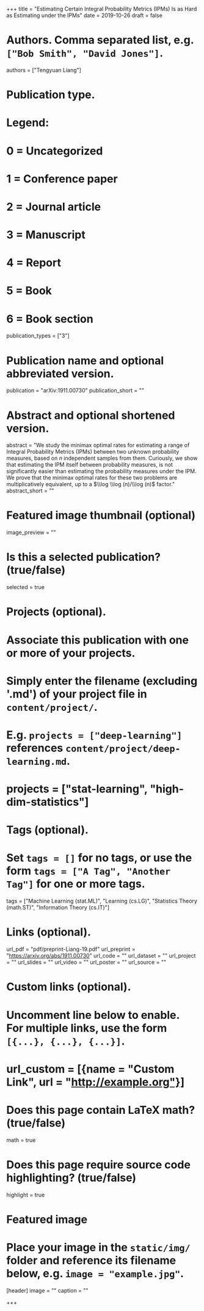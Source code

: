 +++
title = "Estimating Certain Integral Probability Metrics (IPMs) Is as Hard as Estimating under the IPMs"
date = 2019-10-26
draft = false

# Authors. Comma separated list, e.g. `["Bob Smith", "David Jones"]`.
authors = ["Tengyuan Liang"]

# Publication type.
# Legend:
# 0 = Uncategorized
# 1 = Conference paper
# 2 = Journal article
# 3 = Manuscript
# 4 = Report
# 5 = Book
# 6 = Book section
publication_types = ["3"]

# Publication name and optional abbreviated version.
publication = "arXiv:1911.00730"
publication_short = ""

# Abstract and optional shortened version.
abstract = "We study the minimax optimal rates for estimating a range of Integral Probability Metrics (IPMs) between two unknown probability measures, based on $n$ independent samples from them. Curiously, we show that estimating the IPM itself between probability measures, is not significantly easier than estimating the probability measures under the IPM. We prove that the minimax optimal rates for these two problems are multiplicatively equivalent, up to a $\\log \\log (n)/\\log (n)$ factor."
abstract_short = ""

# Featured image thumbnail (optional)
image_preview = ""

# Is this a selected publication? (true/false)
selected = true

# Projects (optional).
#   Associate this publication with one or more of your projects.
#   Simply enter the filename (excluding '.md') of your project file in `content/project/`.
#   E.g. `projects = ["deep-learning"]` references `content/project/deep-learning.md`.
#   projects = ["stat-learning", "high-dim-statistics"]

# Tags (optional).
#   Set `tags = []` for no tags, or use the form `tags = ["A Tag", "Another Tag"]` for one or more tags.
tags = ["Machine Learning (stat.ML)", "Learning (cs.LG)", "Statistics Theory (math.ST)", "Information Theory (cs.IT)"]

# Links (optional).
url_pdf = "pdf/preprint-Liang-19.pdf"
url_preprint = "https://arxiv.org/abs/1911.00730"
url_code = ""
url_dataset = ""
url_project = ""
url_slides = ""
url_video = ""
url_poster = ""
url_source = ""

# Custom links (optional).
#   Uncomment line below to enable. For multiple links, use the form `[{...}, {...}, {...}]`.
# url_custom = [{name = "Custom Link", url = "http://example.org"}]

# Does this page contain LaTeX math? (true/false)
math = true

# Does this page require source code highlighting? (true/false)
highlight = true

# Featured image
# Place your image in the `static/img/` folder and reference its filename below, e.g. `image = "example.jpg"`.
[header]
image = ""
caption = ""

+++
